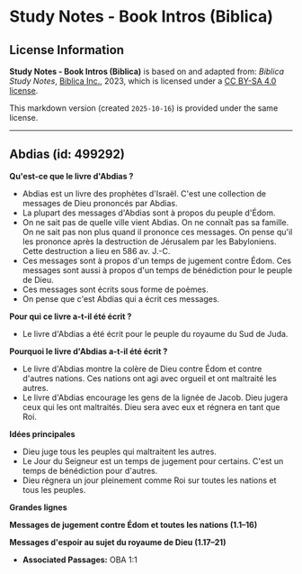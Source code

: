 # Study Notes - Book Intros (Biblica)

## License Information

**Study Notes - Book Intros (Biblica)** is based on and adapted from: _Biblica Study Notes_, [Biblica Inc.](https://www.biblica.com/), 2023, which is licensed under a [CC BY-SA 4.0 license](https://creativecommons.org/licenses/by-sa/4.0/legalcode.en).

This markdown version (created `2025-10-16`) is provided under the same license.



--------------------------------

## Abdias (id: 499292)

**Qu'est\-ce que le livre d'Abdias ?**

* Abdias est un livre des prophètes d'Israël. C'est une collection de messages de Dieu prononcés par Abdias.
* La plupart des messages d'Abdias sont à propos du peuple d'Édom.
* On ne sait pas de quelle ville vient Abdias. On ne connaît pas sa famille. On ne sait pas non plus quand il prononce ces messages. On pense qu'il les prononce après la destruction de Jérusalem par les Babyloniens. Cette destruction a lieu en 586 av. J.\-C.
* Ces messages sont à propos d'un temps de jugement contre Édom. Ces messages sont aussi à propos d'un temps de bénédiction pour le peuple de Dieu.
* Ces messages sont écrits sous forme de poèmes.
* On pense que c'est Abdias qui a écrit ces messages.

**Pour qui ce livre a\-t\-il été écrit ?**

* Le livre d'Abdias a été écrit pour le peuple du royaume du Sud de Juda.

**Pourquoi le livre d'Abdias a\-t\-il été écrit ?**

* Le livre d'Abdias montre la colère de Dieu contre Édom et contre d'autres nations. Ces nations ont agi avec orgueil et ont maltraité les autres.
* Le livre d'Abdias encourage les gens de la lignée de Jacob. Dieu jugera ceux qui les ont maltraités. Dieu sera avec eux et régnera en tant que Roi.

**Idées principales**

* Dieu juge tous les peuples qui maltraitent les autres.
* Le Jour du Seigneur est un temps de jugement pour certains. C'est un temps de bénédiction pour d'autres.
* Dieu régnera un jour pleinement comme Roi sur toutes les nations et tous les peuples.

**Grandes lignes**

**Messages de jugement contre Édom et toutes les nations (1\.1–16\)**

**Messages d'espoir au sujet du royaume de Dieu (1\.17–21\)**

* **Associated Passages:** OBA 1:1

